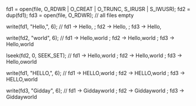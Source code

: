 fd1 = open(file, O_RDWR | O_CREAT | O_TRUNC, S_IRUSR | S_IWUSR); 
fd2 = dup(fd1);
fd3 = open(file, O_RDWR);
// all files empty

write(fd1, "Hello,", 6);
// fd1 -> Hello, ; fd2 -> Hello, ; fd3 -> Hello,

write(fd2, "world", 6);
// fd1 -> Hello,world ; fd2 -> Hello,world ; fd3 -> Hello,world

lseek(fd2, 0, SEEK_SET);
// fd1 -> Hello,world ; fd2 -> Hello,world ; fd3 -> Hello,oworld

write(fd1, "HELLO,", 6);
// fd1 -> HELLO,world ; fd2 -> HELLO,world ; fd3 -> HELLO,world

write(fd3, "Gidday", 6);
// fd1 -> Giddayworld ; fd2 -> Giddayworld ; fd3 -> Giddayworld